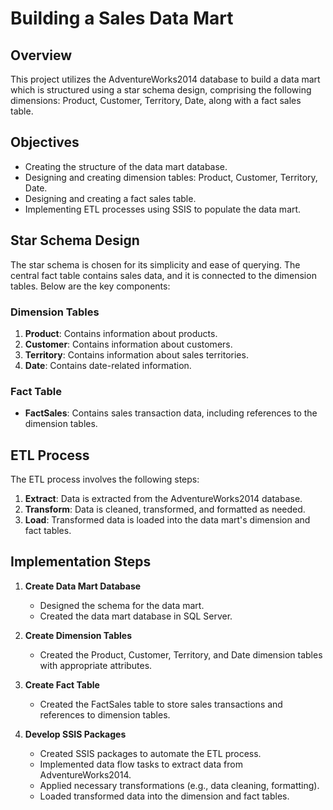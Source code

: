 # Building a Sales Data Mart

## Overview

This project utilizes the AdventureWorks2014 database to build a data mart which is structured using a star schema design, comprising the following dimensions: Product, Customer, Territory, Date, along with a fact sales table.

## Objectives

- Creating the structure of the data mart database.
- Designing and creating dimension tables: Product, Customer, Territory, Date.
- Designing and creating a fact sales table.
- Implementing ETL processes using SSIS to populate the data mart.

## Star Schema Design

The star schema is chosen for its simplicity and ease of querying. The central fact table contains sales data, and it is connected to the dimension tables. Below are the key components:

### Dimension Tables

1. **Product**: Contains information about products.
2. **Customer**: Contains information about customers.
3. **Territory**: Contains information about sales territories.
4. **Date**: Contains date-related information.

### Fact Table

- **FactSales**: Contains sales transaction data, including references to the dimension tables.

## ETL Process

The ETL process involves the following steps:

1. **Extract**: Data is extracted from the AdventureWorks2014 database.
2. **Transform**: Data is cleaned, transformed, and formatted as needed.
3. **Load**: Transformed data is loaded into the data mart's dimension and fact tables.

## Implementation Steps

1. **Create Data Mart Database**
    - Designed the schema for the data mart.
    - Created the data mart database in SQL Server.

2. **Create Dimension Tables**
    - Created the Product, Customer, Territory, and Date dimension tables with appropriate attributes.

3. **Create Fact Table**
    - Created the FactSales table to store sales transactions and references to dimension tables.

4. **Develop SSIS Packages**
    - Created SSIS packages to automate the ETL process.
    - Implemented data flow tasks to extract data from AdventureWorks2014.
    - Applied necessary transformations (e.g., data cleaning, formatting).
    - Loaded transformed data into the dimension and fact tables.

